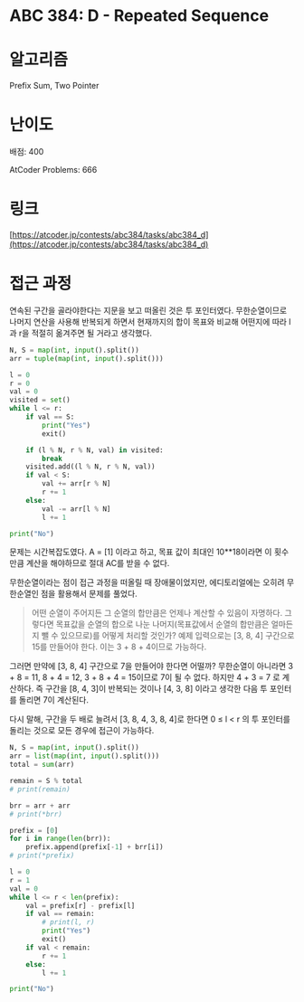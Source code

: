 # ABC 384: D - Repeated Sequence

# 알고리즘

Prefix Sum, Two Pointer

# 난이도

배점: 400

AtCoder Problems: 666

# 링크

[https://atcoder.jp/contests/abc384/tasks/abc384_d](https://atcoder.jp/contests/abc384/tasks/abc384_d)

# 접근 과정

연속된 구간을 골라야한다는 지문을 보고 떠올린 것은 투 포인터였다. 무한순열이므로 나머지 연산을 사용해 반복되게 하면서 현재까지의 합이 목표와 비교해 어떤지에 따라 l과 r을 적절히 옮겨주면 될 거라고 생각했다. 

```python
N, S = map(int, input().split())
arr = tuple(map(int, input().split()))

l = 0
r = 0
val = 0
visited = set()
while l <= r:
    if val == S:
        print("Yes")
        exit()

    if (l % N, r % N, val) in visited:
        break
    visited.add((l % N, r % N, val))
    if val < S:
        val += arr[r % N]
        r += 1
    else:
        val -= arr[l % N]
        l += 1

print("No")

```

문제는 시간복잡도였다. A = [1] 이라고 하고, 목표 값이 최대인 10**18이라면 이 횟수만큼 계산을 해야하므로 절대 AC를 받을 수 없다.

무한순열이라는 점이 접근 과정을 떠올릴 때 장애물이었지만, 에디토리얼에는 오히려 무한순열인 점을 활용해서 문제를 풀었다.

> 어떤 순열이 주어지든 그 순열의 합만큼은 언제나 계산할 수 있음이 자명하다. 그렇다면 목표값을 순열의 합으로 나눈 나머지(목표값에서 순열의 합만큼은 얼마든지 뺄 수 있으므로)를 어떻게 처리할 것인가? 예제 입력으로는 [3, 8, 4] 구간으로 15를 만들어야 한다. 이는 3 + 8 + 4이므로 가능하다.

그러면 만약에 [3, 8, 4] 구간으로 7을 만들어야 한다면 어떨까? 무한순열이 아니라면 3 + 8 = 11, 8 + 4 = 12, 3 + 8 + 4 = 15이므로 7이 될 수 없다. 하지만 4 + 3 = 7 로 계산하다. 즉 구간을 [8, 4, 3]이 반복되는 것이나 [4, 3, 8] 이라고 생각한 다음 투 포인터를 돌리면 7이 계산된다.

다시 말해, 구간을 두 배로 늘려서 [3, 8, 4, 3, 8, 4]로 한다면 0 ≤ l < r 의 투 포인터를 돌리는 것으로 모든 경우에 접근이 가능하다.
> 

```python
N, S = map(int, input().split())
arr = list(map(int, input().split()))
total = sum(arr)

remain = S % total
# print(remain)

brr = arr + arr
# print(*brr)

prefix = [0]
for i in range(len(brr)):
    prefix.append(prefix[-1] + brr[i])
# print(*prefix)

l = 0
r = 1
val = 0
while l <= r < len(prefix):
    val = prefix[r] - prefix[l]
    if val == remain:
        # print(l, r)
        print("Yes")
        exit()
    if val < remain:
        r += 1
    else:
        l += 1

print("No")
 
```
